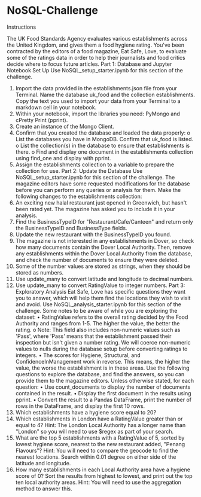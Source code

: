 # NoSQL-Challenge


Instructions


The UK Food Standards Agency evaluates various establishments across the United Kingdom, and gives them a food hygiene rating. You've been contracted by the editors of a food magazine, Eat Safe, Love, to evaluate some of the ratings data in order to help their journalists and food critics decide where to focus future articles.
Part 1: Database and Jupyter Notebook Set Up
Use NoSQL_setup_starter.ipynb for this section of the challenge.
1.	Import the data provided in the establishments.json file from your Terminal. Name the database uk_food and the collection establishments. Copy the text you used to import your data from your Terminal to a markdown cell in your notebook.
2.	Within your notebook, import the libraries you need: PyMongo and cPretty Print (pprint).
3.	Create an instance of the Mongo Client.
4.	Confirm that you created the database and loaded the data properly:
o	List the databases you have in MongoDB. Confirm that uk_food is listed.
o	List the collection(s) in the database to ensure that establishments is there.
o	Find and display one document in the establishments collection using find_one and display with pprint.
5.	Assign the establishments collection to a variable to prepare the collection for use.
Part 2: Update the Database
Use NoSQL_setup_starter.ipynb for this section of the challenge.
The magazine editors have some requested modifications for the database before you can perform any queries or analysis for them. Make the following changes to the establishments collection:
1.	An exciting new halal restaurant just opened in Greenwich, but hasn't been rated yet. The magazine has asked you to include it in your analysis.
30.	Find the BusinessTypeID for "Restaurant/Cafe/Canteen" and return only the BusinessTypeID and BusinessType fields.
31.	Update the new restaurant with the BusinessTypeID you found.
32.	The magazine is not interested in any establishments in Dover, so check how many documents contain the Dover Local Authority. Then, remove any establishments within the Dover Local Authority from the database, and check the number of documents to ensure they were deleted.
33.	Some of the number values are stored as strings, when they should be stored as numbers.
1.	Use update_many to convert latitude and longitude to decimal numbers.
2.	Use update_many to convert RatingValue to integer numbers.
Part 3: Exploratory Analysis
Eat Safe, Love has specific questions they want you to answer, which will help them find the locations they wish to visit and avoid.
Use NoSQL_analysis_starter.ipynb for this section of the challenge.
Some notes to be aware of while you are exploring the dataset:
•	RatingValue refers to the overall rating decided by the Food Authority and ranges from 1-5. The higher the value, the better the rating.
o	Note: This field also includes non-numeric values such as 'Pass', where 'Pass' means that the establishment passed their inspection but isn't given a number rating. We will coerce non-numeric values to nulls during the database setup before converting ratings to integers.
•	The scores for Hygiene, Structural, and ConfidenceInManagement work in reverse. This means, the higher the value, the worse the establishment is in these areas.
Use the following questions to explore the database, and find the answers, so you can provide them to the magazine editors.
Unless otherwise stated, for each question:
•	Use count_documents to display the number of documents contained in the result.
•	Display the first document in the results using pprint.
•	Convert the result to a Pandas DataFrame, print the number of rows in the DataFrame, and display the first 10 rows.
1.	Which establishments have a hygiene score equal to 20?
2.	Which establishments in London have a RatingValue greater than or equal to 4?
Hint: The London Local Authority has a longer name than "London" so you will need to use $regex as part of your search.
3.	What are the top 5 establishments with a RatingValue of 5, sorted by lowest hygiene score, nearest to the new restaurant added, "Penang Flavours"?
Hint: You will need to compare the geocode to find the nearest locations. Search within 0.01 degree on either side of the latitude and longitude.
4.	How many establishments in each Local Authority area have a hygiene score of 0? Sort the results from highest to lowest, and print out the top ten local authority areas.
Hint: You will need to use the aggregation method to answer this.
